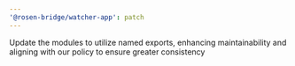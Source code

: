```yaml
---
'@rosen-bridge/watcher-app': patch
---
```


Update the modules to utilize named exports, enhancing maintainability and aligning with our policy to ensure greater consistency
